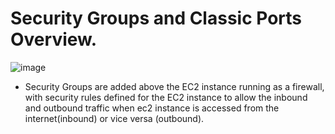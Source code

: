 # Security Groups and Classic Ports Overview.

  ![image](https://github.com/user-attachments/assets/171ba827-3977-433e-8da9-3677fadc103e)

- Security Groups are added above the EC2 instance running as a firewall, with security rules defined for the EC2 instance to allow the inbound and outbound traffic when ec2 instance is accessed from the internet(inbound) or vice versa (outbound).
